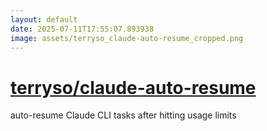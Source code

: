 ```yaml
---
layout: default
date: 2025-07-11T17:55:07.893938
image: assets/terryso_claude-auto-resume_cropped.png
---
```


# [terryso/claude-auto-resume](https://github.com/terryso/claude-auto-resume)

auto-resume Claude CLI tasks after hitting usage limits
